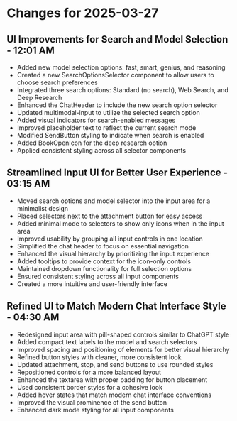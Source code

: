 # Changes for 2025-03-27

## UI Improvements for Search and Model Selection - 12:01 AM

- Added new model selection options: fast, smart, genius, and reasoning
- Created a new SearchOptionsSelector component to allow users to choose search preferences
- Integrated three search options: Standard (no search), Web Search, and Deep Research
- Enhanced the ChatHeader to include the new search option selector
- Updated multimodal-input to utilize the selected search option
- Added visual indicators for search-enabled messages
- Improved placeholder text to reflect the current search mode
- Modified SendButton styling to indicate when search is enabled
- Added BookOpenIcon for the deep research option
- Applied consistent styling across all selector components

## Streamlined Input UI for Better User Experience - 03:15 AM

- Moved search options and model selector into the input area for a minimalist design
- Placed selectors next to the attachment button for easy access
- Added minimal mode to selectors to show only icons when in the input area
- Improved usability by grouping all input controls in one location
- Simplified the chat header to focus on essential navigation
- Enhanced the visual hierarchy by prioritizing the input experience
- Added tooltips to provide context for the icon-only controls
- Maintained dropdown functionality for full selection options
- Ensured consistent styling across all input components
- Created a more intuitive and user-friendly interface

## Refined UI to Match Modern Chat Interface Style - 04:30 AM

- Redesigned input area with pill-shaped controls similar to ChatGPT style
- Added compact text labels to the model and search selectors
- Improved spacing and positioning of elements for better visual hierarchy
- Refined button styles with cleaner, more consistent look
- Updated attachment, stop, and send buttons to use rounded styles
- Repositioned controls for a more balanced layout
- Enhanced the textarea with proper padding for button placement
- Used consistent border styles for a cohesive look
- Added hover states that match modern chat interface conventions
- Improved the visual prominence of the send button
- Enhanced dark mode styling for all input components
